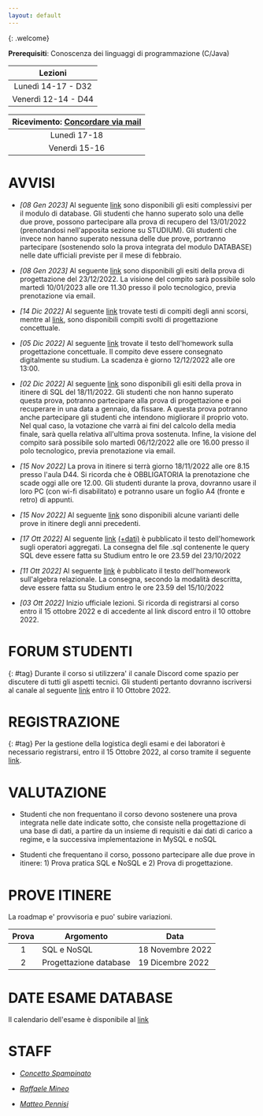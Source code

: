 ```yaml
---
layout: default
---
```

{: .welcome} 


**Prerequisiti**: Conoscenza dei linguaggi di programmazione (C/Java)  

| **Lezioni**     |
| :----------:    |
| Lunedì 14-17  - D32  | 
| Venerdì 12-14 - D44  | 



| **Ricevimento**: [Concordare via mail](#staff)      |
| :----------:   |
| Lunedì 17-18   | 
| Venerdì 15-16  | 


# AVVISI

- *[08 Gen 2023]* Al seguente [link](https://drive.google.com/file/d/1WsVk5-IVbafOXJAOFls9BIOOiHl5nDFk/view?usp=sharing) sono disponibili gli esiti complessivi per il modulo di database. Gli studenti che hanno superato solo una delle due prove, possono partecipare alla prova di recupero del 13/01/2022 (prenotandosi nell'apposita sezione su STUDIUM). Gli studenti che invece non hanno superato nessuna delle due prove, portranno partecipare (sostenendo solo la prova integrata del modulo DATABASE) nelle date ufficiali previste per il mese di febbraio.  

- *[08 Gen 2023]* Al seguente [link](https://drive.google.com/file/d/1AdUy5CU39JTmpcSmUU5B1-Pxmb0CxfAl/view?usp=sharing) sono disponibili gli esiti della prova di progettazione del 23/12/2022. La visione del compito sarà possibile solo martedì 10/01/2023 alle ore 11.30 presso il polo tecnologico, previa prenotazione via email.

- *[14 Dic 2022]* Al seguente [link](https://drive.google.com/file/d/1JeExnh4fkVvALl7UPEuexoQWb6IvLwTS/view?usp=share_link) trovate testi di compiti degli anni scorsi, mentre al [link](https://drive.google.com/file/d/1rZw-rLV7osW9wiqL-lGTtry6Ru0Dgc6a/view?usp=share_link), sono disponibili compiti svolti di progettazione concettuale.
- *[05 Dic 2022]* Al seguente [link](https://drive.google.com/file/d/1_R46_2HDsmRN_EBWqstUzIdtIe1g1fJd/view?usp=sharing) trovate il testo dell'homework sulla progettazione concettuale. Il compito deve essere consegnato digitalmente su studium. La scadenza è giorno 12/12/2022 alle ore 13:00.
- *[02 Dic 2022]* Al seguente [link](https://drive.google.com/file/d/1Q52Tmdu1wEix__IcpFng0Kj8h4Pl4boD/view?usp=sharing) sono disponibili gli esiti della prova in itinere di SQL del 18/11/2022. Gli studenti che non hanno superato questa prova, potranno partecipare alla prova di progettazione e poi recuperare in una data a gennaio, da fissare. A questa prova potranno anche partecipare gli studenti che intendono migliorare il proprio voto. Nel qual caso, la votazione che varrà ai fini del calcolo della media finale, sarà quella relativa all'ultima prova sostenuta. Infine, la visione del compito sarà possibile solo martedì 06/12/2022 alle ore 16.00 presso il polo tecnologico, previa prenotazione via email.

- *[15 Nov 2022]* La prova in itinere si terrà giorno 18/11/2022 alle ore 8.15 presso l'aula D44. Si ricorda che è OBBLIGATORIA la prenotazione che scade oggi alle ore 12.00. Gli studenti durante la prova, dovranno usare il loro PC (con wi-fi disabilitato) e potranno usare un foglio A4 (fronte e retro) di appunti. 
- *[15 Nov 2022]* Al seguente [link](https://drive.google.com/file/d/1OcjCKK89wueKIqpjP-DhuApPRinrxvK6/view?usp=sharing) sono disponibili alcune varianti delle prove in itinere degli anni precedenti. 

- *[17 Ott 2022]* Al seguente [link](https://drive.google.com/file/d/1ft-fxOpp31ONrp2tC7mzMaXYy0HpkkB7/view?usp=sharing) [(+dati)](https://drive.google.com/file/d/1B3x7M0oJwgYu4Gzf-vE2RZdjXJ87JlXW/view?usp=sharing) è pubblicato il testo dell'homework sugli operatori aggregati. La consegna del file .sql contenente le query SQL deve essere fatta su Studium entro le ore 23.59 del 23/10/2022
- *[11 Ott 2022]* Al seguente [link](https://drive.google.com/file/d/18ktpSfI02fh0agXa_MiZqlxjJWuY0vVO/view?usp=sharing) è pubblicato il testo dell'homework sull'algebra relazionale. La consegna, secondo la modalità descritta, deve essere fatta su Studium entro le ore 23.59 del 15/10/2022
- *[03 Ott 2022]* Inizio ufficiale lezioni. Si ricorda di registrarsi al corso entro il 15 ottobre 2022 e di accedente al link discord entro il 10 ottobre 2022. 

# FORUM STUDENTI
{: #tag}
Durante il corso si utilizzera' il canale Discord come spazio per discutere di tutti gli aspetti tecnici. Gli studenti pertanto dovranno iscriversi al canale al seguente [link](https://discord.gg/wGUg7JkS) entro il 10 Ottobre 2022.

# REGISTRAZIONE
{: #tag}
Per la gestione della logistica degli esami e dei laboratori è necessario registrarsi, entro il 15 Ottobre 2022, al corso tramite il seguente  [link](https://forms.gle/fchUuCLj5oRhawYk7).

# VALUTAZIONE

- Studenti che non frequentano il corso devono sostenere una prova integrata nelle date indicate sotto, che consiste nella progettazione di una base di dati, a partire da un insieme di requisiti e dai dati di carico a regime, e la successiva implementazione in MySQL e noSQL

- Studenti che frequentano il corso, possono partecipare alle due prove in itinere: 1) Prova pratica SQL e NoSQL e 2) Prova di progettazione.


# PROVE ITINERE 
La roadmap e' provvisoria e puo' subire variazioni.

| Prova    | Argomento          | Data    |
| :-------:| ------------------ | ---------------|
| 1     | SQL e NoSQL         | 18 Novembre 2022  |
| 2     | Progettazione database       | 19 Dicembre 2022   |

# DATE ESAME DATABASE
Il calendario dell'esame è disponibile al [link](https://www.dieei.unict.it/sites/default/files/files/CalendarioEsami_L8INF_2022-2023_delibera.pdf)


# STAFF

- *[Concetto Spampinato](mailto:cspampin@dieei.unict.it)*

- *[Raffaele Mineo](mailto:raffaele.mineo@unicampus.it)*

- *[Matteo Pennisi](mailto:matteo.pennisi@unicampus.it)*


[404]: /web-programming-course/fallback
